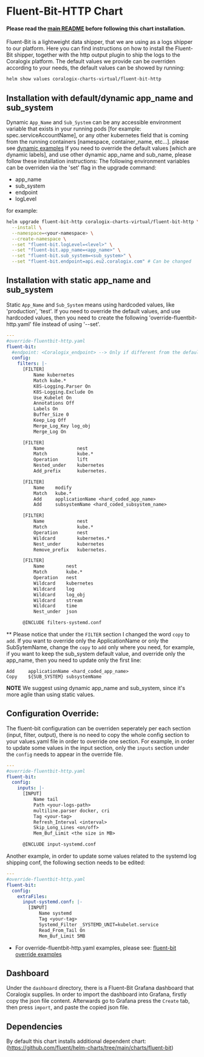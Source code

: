 # Fluent-Bit-HTTP Chart
#### Please read the [main README](https://github.com/coralogix/eng-integrations/blob/master/README.md) before following this chart installation.

Fluent-Bit is a lightweight data shipper, that we are using as a logs shipper to our platform.
Here you can find instructions on how to install the Fluent-Bit shipper, together with the http output plugin to ship the logs to the Coralogix platform.
The default values we provide can be overriden according to your needs, the default values can be showed by running:
```bash
helm show values coralogix-charts-virtual/fluent-bit-http
```

## Installation with default/dynamic app_name and sub_system
Dynamic `App_Name` and `Sub_System` can be any accessible environment variable that exists in your running pods [for example: spec.serviceAccountName], 
or any other kubernetes field that is coming from the running containers [namespace, container_name, etc...].
please see [dynamic examples](https://kubernetes.io/docs/tasks/inject-data-application/environment-variable-expose-pod-information/)
If you need to override the default values [which are dynamic labels], and use other dynamic app_name and sub_name, please follow these installation instructions: 
The following environment variables can be overriden via the 'set' flag in the upgrade command:
* app_name
* sub_system
* endpoint
* logLevel

for example:
```bash
helm upgrade fluent-bit-http coralogix-charts-virtual/fluent-bit-http \
  --install \
  --namespace=<your-namespace> \
  --create-namespace \
  --set "fluent-bit.logLevel=<level>" \
  --set "fluent-bit.app_name=<app_name>" \
  --set "fluent-bit.sub_system=<sub_system>" \
  --set "fluent-bit.endpoint=api.eu2.coralogix.com" # Can be changed
```

## Installation with static app_name and sub_system
Static `App_Name` and `Sub_System` means using hardcoded values, like 'production', 'test'. 
If you need to override the default values, and use hardcoded values, then you need to create the following 'override-fluentbit-http.yaml' file instead of using '--set'.

```yaml
---
#override-fluentbit-http.yaml
fluent-bit: 
  #endpoint: <Coralogix_endpoint> --> Only if different from the defaults
  config:
    filters: |-
      [FILTER]
          Name kubernetes
          Match kube.*
          K8S-Logging.Parser On
          K8S-Logging.Exclude On
          Use_Kubelet On
          Annotations Off
          Labels On
          Buffer_Size 0
          Keep_Log Off
          Merge_Log_Key log_obj
          Merge_Log On

      [FILTER]
          Name            nest
          Match           kube.*
          Operation       lift
          Nested_under    kubernetes
          Add_prefix      kubernetes.

      [FILTER]
          Name    modify
          Match   kube.*
          Add     applicationName <hard_coded_app_name>
          Add     subsystemName <hard_coded_subsystem_name>  

      [FILTER]
          Name            nest
          Match           kube.*
          Operation       nest
          Wildcard        kubernetes.*
          Nest_under      kubernetes
          Remove_prefix   kubernetes.

      [FILTER]
          Name        nest
          Match       kube.*
          Operation   nest
          Wildcard    kubernetes
          Wildcard    log
          Wildcard    log_obj
          Wildcard    stream
          Wildcard    time
          Nest_under  json

      @INCLUDE filters-systemd.conf
```

** Please notice that under the `FILTER` section I changed the word `copy` to `add`. If you want to override only the ApplicationName or only the SubSytemName, 
change the `copy` to `add` only where you need, for example, if you want to keep the sub_system default value,
and override only the app_name, then you need to update only the first line:
```
Add     applicationName <hard_coded_app_name>
Copy    ${SUB_SYSTEM} subsystemName
```

**NOTE**
We suggest using dynamic app_name and sub_system, since it's more agile than using static values.


## Configuration Override: 
The fluent-bit configuration can be overriden seperately per each section (input, filter, output), there is no need to copy the whole config section to your values.yaml file in order to override one section. For example, in order to update some values in the input section, only the `inputs` section under the `config` needs to appear in the override file. 
```yaml
---
#override-fluentbit-http.yaml
fluent-bit: 
  config:
    inputs: |-
      [INPUT]
          Name tail
          Path <your-logs-path>
          multiline.parser docker, cri
          Tag <your-tag>
          Refresh_Interval <interval>
          Skip_Long_Lines <on/off>
          Mem_Buf_Limit <the size in MB>

      @INCLUDE input-systemd.conf
```

Another example, in order to update some values related to the systemd log shipping conf, the following section needs to be edited:
```yaml
---
#override-fluentbit-http.yaml
fluent-bit:
  config:
    extraFiles:
      input-systemd.conf: |-
        [INPUT]
            Name systemd
            Tag <your-tag>
            Systemd_Filter _SYSTEMD_UNIT=kubelet.service
            Read_From_Tail On
            Mem_Buf_Limit 5MB
```

* For override-fluentbit-http.yaml examples, please see: [fluent-bit override examples](https://github.com/coralogix/eng-integrations/blob/master/fluent-bit/examples)

## Dashboard
Under the `dashboard` directory, there is a Fluent-Bit Grafana dashboard that Coralogix supplies.
In order to import the dashboard into Grafana, firstly copy the json file content.
Afterwards go to Grafana press the `Create` tab, then press `import`, and paste the copied json file.

## Dependencies
By default this chart installs additional dependent chart:
(https://github.com/fluent/helm-charts/tree/main/charts/fluent-bit)
